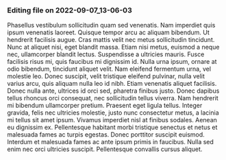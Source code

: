 

### Editing file on 2022-09-07_13-06-03

Phasellus vestibulum sollicitudin quam sed venenatis. Nam imperdiet quis ipsum venenatis laoreet. Quisque tempor arcu ac aliquam bibendum. Ut hendrerit facilisis augue. Cras mattis velit nec metus sollicitudin tincidunt. Nunc at aliquet nisi, eget blandit massa. Etiam nisi metus, euismod a neque nec, ullamcorper blandit lectus. Suspendisse a ultricies mauris. Fusce facilisis risus mi, quis faucibus mi dignissim id. Nulla urna ipsum, ornare at odio bibendum, tincidunt aliquet velit. Nam eleifend fermentum urna, vel molestie leo. Donec suscipit, velit tristique eleifend pulvinar, nulla velit varius arcu, quis aliquam nulla leo id nibh. Etiam venenatis aliquet facilisis. Donec nulla ante, ultrices id orci sed, pharetra finibus justo. Donec dapibus tellus rhoncus orci consequat, nec sollicitudin tellus viverra. Nam hendrerit mi bibendum ullamcorper pretium.
Praesent eget ligula tellus. Integer gravida, felis nec ultricies molestie, justo nunc consectetur metus, a lacinia mi tellus sit amet ipsum. Vivamus imperdiet nisl at finibus sodales. Aenean eu dignissim ex. Pellentesque habitant morbi tristique senectus et netus et malesuada fames ac turpis egestas. Donec porttitor suscipit euismod. Interdum et malesuada fames ac ante ipsum primis in faucibus. Nulla sed enim nec orci ultricies suscipit. Pellentesque convallis cursus aliquet.


